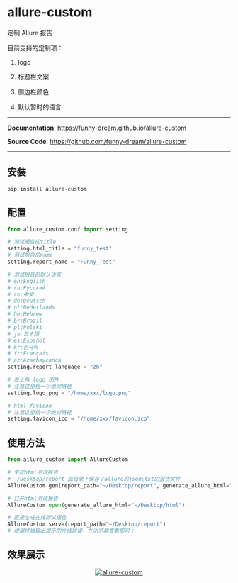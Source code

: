# allure-custom

定制 Allure 报告

目前支持的定制项：

1. logo

2. 标题栏文案

3. 侧边栏颜色

4. 默认暂时的语言

---

**Documentation**: <a href="https://funny-dream.github.io/allure-custom" target="_blank">https://funny-dream.github.io/allure-custom</a>

**Source Code**: <a href="https://github.com/funny-dream/allure-custom" target="_blank">https://github.com/funny-dream/allure-custom</a>

---

## 安装

```shell
pip install allure-custom
```

## 配置

```python hl_lines="1 4 6 22 26 30"
from allure_custom.conf import setting

# 测试报告的title
setting.html_title = "funny_test"
# 测试报告的name
setting.report_name = "Funny_Test"

# 测试报告的默认语言
# en:English
# ru:Русский
# zh:中文
# de:Deutsch
# nl:Nederlands
# he:Hebrew
# br:Brazil
# pl:Polski
# ja:日本語
# es:Español
# kr:한국어
# fr:Français
# az:Azərbaycanca
setting.report_language = "zh"

# 左上角 logo 图片
# 注意这里给一个绝对路径
setting.logo_png = "/home/xxx/logo.png"

# html favicon
# 注意这里给一个绝对路径
setting.favicon_ico = "/home/xxx/favicon.ico"
```

## 使用方法

```python hl_lines="1 5 8 11"
from allure_custom import AllureCustom

# 生成html测试报告
# ~/Desktop/report 此目录下保存了allure的json\txt的报告文件
AllureCustom.gen(report_path="~/Desktop/report", generate_allure_html="~/Desktop/html")

# 打开html测试报告
AllureCustom.open(generate_allure_html="~/Desktop/html")

# 直接生成在线测试报告
AllureCustom.serve(report_path="~/Desktop/report")
# 根据终端输出提示的在线链接，在浏览器查看即可；
```

## 效果展示

<p align="center">
  <a href="https://github.com/funny-dream/allure-custom"><img src="https://raw.githubusercontent.com/funny-dream/allure-custom/main/docs/img/index.png" alt="allure-custom"></a>
</p>
